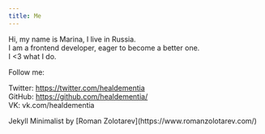 ```yaml
---
title: Me
---
```


Hi, my name is Marina, I live in Russia.<br>
I am a frontend developer, eager to become a better one.<br>
I <3 what I do.<br>

<p>Follow me:</p>

Twitter: https://twitter.com/healdementia<br>
GitHub: https://github.com/healdementia/<br>
VK: vk.com/healdementia<br>

<p>Jekyll Minimalist by [Roman Zolotarev](https://www.romanzolotarev.com/)</p>
